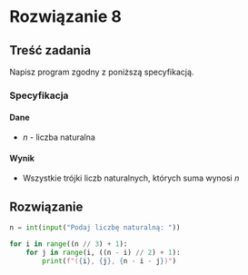 # Rozwiązanie 8

## Treść zadania

Napisz program zgodny z poniższą specyfikacją.

### Specyfikacja

#### Dane

* $n$ - liczba naturalna

#### Wynik

* Wszystkie trójki liczb naturalnych, których suma wynosi $n$

## Rozwiązanie

```python
n = int(input("Podaj liczbę naturalną: "))

for i in range((n // 3) + 1):
    for j in range(i, ((n - i) // 2) + 1):
        print(f"({i}, {j}, {n - i - j})")
```
